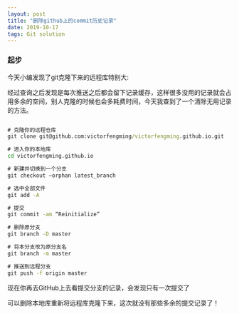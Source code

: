 ```yaml
---
layout: post
title: "删除github上的commit历史记录"
date: 2019-10-17 
tags: Git solution
---
```


### 起步
今天小编发现了git克隆下来的远程库特别大:

经过查询之后发现是每次推送之后都会留下记录缓存，这样很多没用的记录就会占用多余的空间，别人克隆的时候也会多耗费时间，今天我查到了一个清除无用记录的方法。

```cmd

# 克隆你的远程仓库
git clone git@github.com:victorfengming/victorfengming.github.io.git

# 进入你的本地库
cd victorfengming.github.io

# 新建并切换到一个分支
git checkout –orphan latest_branch

# 选中全部文件
git add -A

# 提交
git commit -am “Reinitialize”

# 删除原分支
git branch -D master

# 将本分支改为原分支名
git branch -m master

# 推送到远程分支
git push -f origin master
```

现在你再去GitHub上去看提交分支的记录，会发现只有一次提交了

可以删除本地库重新将远程库克隆下来，这次就没有那些多余的提交记录了！